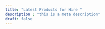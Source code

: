 ```yaml
---
title: "Latest Products for Hire "
description : "this is a meta description"
draft: false
---
```


